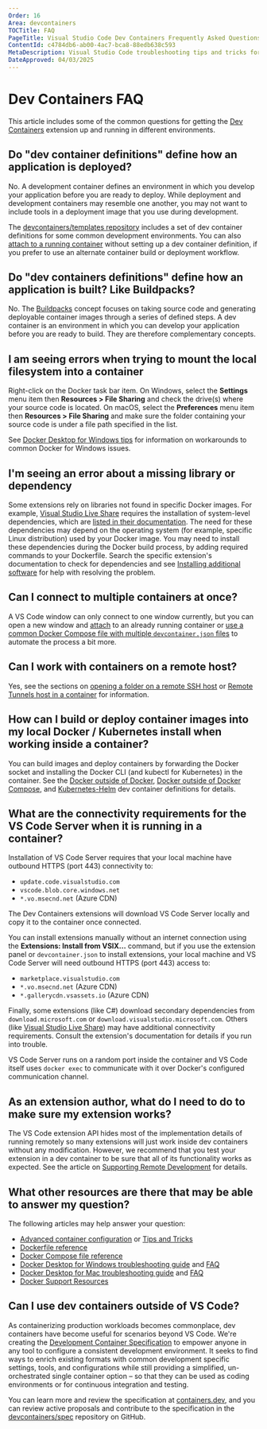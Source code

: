 ```yaml
---
Order: 16
Area: devcontainers
TOCTitle: FAQ
PageTitle: Visual Studio Code Dev Containers Frequently Asked Questions
ContentId: c4784db6-ab00-4ac7-bca8-88edb638c593
MetaDescription: Visual Studio Code troubleshooting tips and tricks for Dev Containers
DateApproved: 04/03/2025
---
```

# Dev Containers FAQ

This article includes some of the common questions for getting the [Dev Containers](https://marketplace.visualstudio.com/items?itemName=ms-vscode-remote.remote-containers) extension up and running in different environments.

## Do "dev container definitions" define how an application is deployed?

No. A development container defines an environment in which you develop your application before you are ready to deploy. While deployment and development containers may resemble one another, you may not want to include tools in a deployment image that you use during development.

The [devcontainers/templates repository](https://github.com/devcontainers/templates) includes a set of dev container definitions for some common development environments. You can also [attach to a running container](/docs/devcontainers/attach-container.md) without setting up a dev container definition, if you prefer to use an alternate container build or deployment workflow.

## Do "dev containers definitions" define how an application is built? Like Buildpacks?

No. The [Buildpacks](https://buildpacks.io/) concept focuses on taking source code and generating deployable container images through a series of defined steps. A dev container is an environment in which you can develop your application before you are ready to build. They are therefore complementary concepts.

## I am seeing errors when trying to mount the local filesystem into a container

Right-click on the Docker task bar item. On Windows, select the **Settings** menu item then **Resources > File Sharing** and check the drive(s) where your source code is located. On macOS, select the **Preferences** menu item then **Resources > File Sharing** and make sure the folder containing your source code is under a file path specified in the list.

See [Docker Desktop for Windows tips](/docs/devcontainers/tips-and-tricks.md#docker-desktop-for-windows-tips) for information on workarounds to common Docker for Windows issues.

## I'm seeing an error about a missing library or dependency

Some extensions rely on libraries not found in specific Docker images. For example, [Visual Studio Live Share](https://visualstudio.microsoft.com/services/live-share/) requires the installation of system-level dependencies, which are [listed in their documentation](https://learn.microsoft.com/visualstudio/liveshare/reference/linux#install-prerequisites-manually). The need for these dependencies may depend on the operating system (for example, specific Linux distribution) used by your Docker image. You may need to install these dependencies during the Docker build process, by adding required commands to your Dockerfile. Search the specific extension's documentation to check for dependencies and see [Installing additional software](/docs/devcontainers/create-dev-container.md#install-additional-software) for help with resolving the problem.

## Can I connect to multiple containers at once?

A VS Code window can only connect to one window currently, but you can open a new window and [attach](/docs/devcontainers/attach-container.md) to an already running container or [use a common Docker Compose file with multiple `devcontainer.json` files](/remote/advancedcontainers/connect-multiple-containers.md) to automate the process a bit more.

## Can I work with containers on a remote host?

Yes, see the sections on [opening a folder on a remote SSH host](/docs/remote/ssh.md#open-a-folder-on-a-remote-ssh-host-in-a-container) or [Remote Tunnels host in a container](/docs/remote/tunnels.md#open-a-folder-on-a-remote-tunnels-host-in-a-container) for information.

## How can I build or deploy container images into my local Docker / Kubernetes install when working inside a container?

You can build images and deploy containers by forwarding the Docker socket and installing the Docker CLI (and kubectl for Kubernetes) in the container. See the [Docker outside of Docker](https://github.com/devcontainers/templates/tree/main/src/docker-outside-of-docker), [Docker outside of Docker Compose](https://github.com/devcontainers/templates/tree/main/src/docker-outside-of-docker-compose), and [Kubernetes-Helm](https://github.com/devcontainers/templates/tree/main/src/kubernetes-helm) dev container definitions for details.

## What are the connectivity requirements for the VS Code Server when it is running in a container?

Installation of VS Code Server requires that your local machine have outbound HTTPS (port 443) connectivity to:

* `update.code.visualstudio.com`
* `vscode.blob.core.windows.net`
* `*.vo.msecnd.net` (Azure CDN)

The Dev Containers extensions will download VS Code Server locally and copy it to the container once connected.

You can install extensions manually without an internet connection using the **Extensions: Install from VSIX...** command, but if you use the extension panel or `devcontainer.json` to install extensions, your local machine and VS Code Server will need outbound HTTPS (port 443) access  to:

* `marketplace.visualstudio.com`
* `*.vo.msecnd.net` (Azure CDN)
* `*.gallerycdn.vsassets.io` (Azure CDN)

Finally, some extensions (like C#) download secondary dependencies from `download.microsoft.com` or `download.visualstudio.microsoft.com`. Others (like [Visual Studio Live Share](https://learn.microsoft.com/visualstudio/liveshare/reference/connectivity#requirements-for-connection-modes)) may have additional connectivity requirements. Consult the extension's documentation for details if you run into trouble.

VS Code Server runs on a random port inside the container and VS Code itself uses `docker exec` to communicate with it over Docker's configured communication channel.

## As an extension author, what do I need to do to make sure my extension works?

The VS Code extension API hides most of the implementation details of running remotely so many extensions will just work inside dev containers without any modification. However, we recommend that you test your extension in a dev container to be sure that all of its functionality works as expected. See the article on [Supporting Remote Development](/api/advanced-topics/remote-extensions.md) for details.

## What other resources are there that may be able to answer my question?

The following articles may help answer your question:

* [Advanced container configuration](/remote/advancedcontainers/overview.md) or [Tips and Tricks](/docs/devcontainers/tips-and-tricks.md)
* [Dockerfile reference](https://docs.docker.com/engine/reference/builder/)
* [Docker Compose file reference](https://docs.docker.com/compose/compose-file/)
* [Docker Desktop for Windows troubleshooting guide](https://docs.docker.com/docker-for-windows/troubleshoot) and [FAQ](https://docs.docker.com/docker-for-windows/faqs/)
* [Docker Desktop for Mac troubleshooting guide](https://docs.docker.com/docker-for-mac/troubleshoot) and [FAQ](https://docs.docker.com/docker-for-mac/faqs/)
* [Docker Support Resources](https://success.docker.com/article/best-support-resources)

## Can I use dev containers outside of VS Code?

As containerizing production workloads becomes commonplace, dev containers have become useful for scenarios beyond VS Code. We're creating the [Development Container Specification](https://containers.dev/implementors/spec) to empower anyone in any tool to configure a consistent development environment. It seeks to find ways to enrich existing formats with common development specific settings, tools, and configurations while still providing a simplified, un-orchestrated single container option – so that they can be used as coding environments or for continuous integration and testing.

You can learn more and review the specification at [containers.dev](https://containers.dev), and you can review active proposals and contribute to the specification in the [devcontainers/spec](https://github.com/devcontainers/spec) repository on GitHub.
